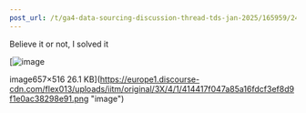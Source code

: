 ```yaml
---
post_url: /t/ga4-data-sourcing-discussion-thread-tds-jan-2025/165959/247
---
```

Believe it or not, I solved it

[![image](https://europe1.discourse-cdn.com/flex013/uploads/iitm/original/3X/4/1/414417f047a85a16fdcf3ef8d9f1e0ac38298e91.png)

image657×516 26.1 KB](https://europe1.discourse-cdn.com/flex013/uploads/iitm/original/3X/4/1/414417f047a85a16fdcf3ef8d9f1e0ac38298e91.png "image")